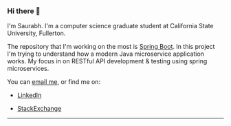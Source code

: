 ### Hi there 👋

<!--
**saurabmish/saurabmish** is a ✨ _special_ ✨ repository because its `README.md` (this file) appears on your GitHub profile.

Here are some ideas to get you started:

- 🔭 I’m currently working on ...
- 🌱 I’m currently learning ...
- 📫 How to reach me: ...
-->

I'm Saurabh. I'm a computer science graduate student at California State University, Fullerton.

The repository that I'm working on the most is [Spring Boot]. In this project I'm trying to understand how a modern Java microservice application works. My focus in on RESTful API development & testing using spring microservices.

You can [email me](mailto:saurab.mish@gmail.com), or find me on:

+ [LinkedIn]

+ [StackExchange]

----

[Spring Boot]: https://github.com/saurabmish/Spring-Boot
[Data Structures]: https://github.com/saurabmish/Data-Structures
[Advanced Algorithms]: https://github.com/saurabmish/Advanced-Algorithms

[LinkedIn]: https://www.linkedin.com/in/saurabmish/
[StackExchange]: https://stackexchange.com/users/13375762/saurabh?tab=accounts
